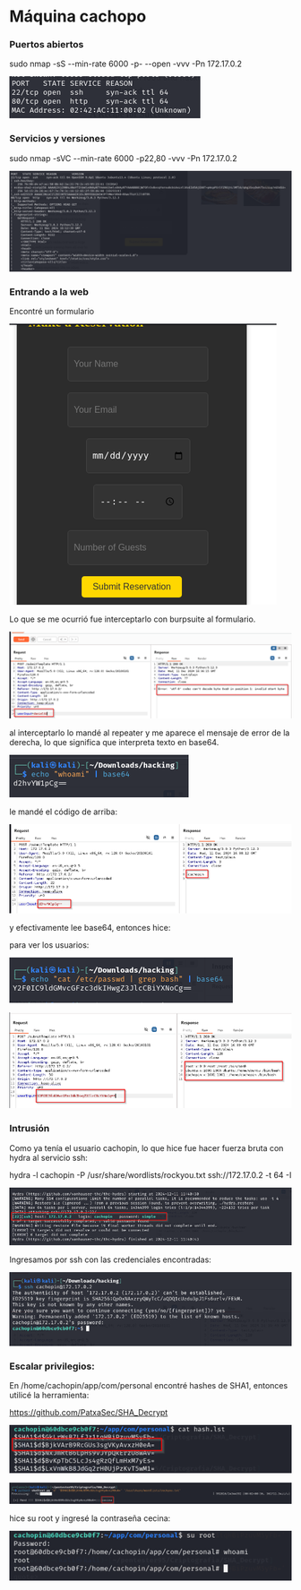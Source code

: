 # Máquina cachopo

### Puertos abiertos

sudo nmap -sS --min-rate 6000 -p- --open -vvv -Pn 172.17.0.2

![alt text](image.png)

### Servicios y versiones

sudo nmap -sVC --min-rate 6000 -p22,80 -vvv -Pn 172.17.0.2

![alt text](image-1.png)

### Entrando a la web

Encontré un formulario

![alt text](image-2.png)

Lo que se me ocurrió fue interceptarlo con burpsuite al formulario.

![alt text](image-3.png)

al interceptarlo lo mandé al repeater y me aparece el mensaje de error de la derecha, lo que significa que interpreta texto en base64.

![alt text](image-4.png)

le mandé el código de arriba:

![alt text](image-5.png)

y efectivamente lee base64, entonces hice:

para ver los usuarios:

![alt text](image-6.png)

![alt text](image-7.png)

### Intrusión
Como ya tenía el usuario cachopin, lo que hice fue hacer fuerza bruta con hydra al servicio ssh:

hydra -l cachopin -P /usr/share/wordlists/rockyou.txt ssh://172.17.0.2 -t 64 -I

![alt text](image-8.png)

Ingresamos por ssh con las credenciales encontradas:

![alt text](image-9.png)

### Escalar privilegios:

En /home/cachopin/app/com/personal encontré hashes de SHA1, entonces utilicé la herramienta:

https://github.com/PatxaSec/SHA_Decrypt

![alt text](image-10.png)

![alt text](image-11.png)

hice su root y ingresé la contraseña cecina:

![alt text](image-12.png)


